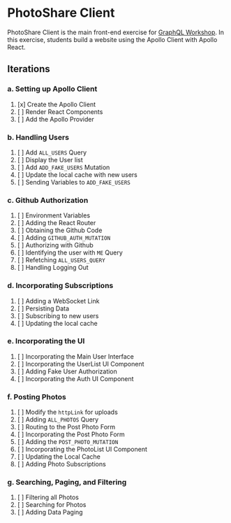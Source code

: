PhotoShare Client
===============
PhotoShare Client is the main front-end  exercise for [GraphQL Workshop](https://www.graphqlworkshop.com). In this exercise, students build a website using the Apollo Client with Apollo React.

Iterations
---------------

### a. Setting up Apollo Client

1. [x] Create the Apollo Client
2. [ ] Render React Components
3. [ ] Add the Apollo Provider

### b. Handling Users

1. [ ] Add `ALL_USERS` Query
2. [ ] Display the User list
3. [ ] Add `ADD_FAKE_USERS` Mutation
4. [ ] Update the local cache with new users
5. [ ] Sending Variables to `ADD_FAKE_USERS`

### c. Github Authorization

1. [ ] Environment Variables
2. [ ] Adding the React Router
3. [ ] Obtaining the Github Code
4. [ ] Adding `GITHUB_AUTH_MUTATION`
5. [ ] Authorizing with Github
6. [ ] Identifying the user with `ME` Query
7. [ ] Refetching `ALL_USERS_QUERY`
8. [ ] Handling Logging Out

### d. Incorporating Subscriptions

1. [ ] Adding a WebSocket Link
2. [ ] Persisting Data
3. [ ] Subscribing to new users
4. [ ] Updating the local cache

### e. Incorporating the UI

1. [ ] Incorporating the Main User Interface
2. [ ] Incorporating the UserList UI Component
3. [ ] Adding Fake User Authorization
4. [ ] Incorporating the Auth UI Component

### f. Posting Photos

1. [ ] Modify the `httpLink` for uploads
2. [ ] Adding `ALL_PHOTOS` Query
3. [ ] Routing to the Post Photo Form
4. [ ] Incorporating the Post Photo Form
5. [ ] Adding the `POST_PHOTO_MUTATION`
6. [ ] Incorporating the PhotoList UI Component
7. [ ] Updating the Local Cache
9. [ ] Adding Photo Subscriptions

### g. Searching, Paging, and Filtering

1. [ ] Filtering all Photos
2. [ ] Searching for Photos
3. [ ] Adding Data Paging
